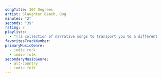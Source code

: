 ```yaml
---
songTitle: 104 Degrees
artist: Slaughter Beach, Dog
minutes: "2"
seconds: "39"
rating: 7
playlists:
  - "[[a collection of narrative songs to transport you to a different world]]"
favoritesTrackNumber:
primaryMusicGenre:
  - indie rock
  - indie folk
secondaryMusicGenre:
  - alt-country
  - indie folk
---
```

